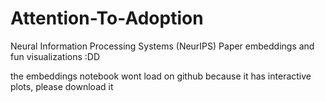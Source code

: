 # Attention-To-Adoption
Neural Information Processing Systems (NeurIPS) Paper embeddings and fun visualizations :DD

the embeddings notebook wont load on github because it has interactive plots, please download it 
